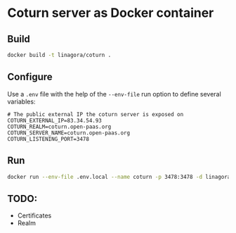 # Coturn server as Docker container

## Build

``` sh
docker build -t linagora/coturn .
```

## Configure

Use a `.env` file with the help of the `--env-file` run option to define several variables:

```
# The public external IP the coturn server is exposed on
COTURN_EXTERNAL_IP=83.34.54.93
COTURN_REALM=coturn.open-paas.org
COTURN_SERVER_NAME=coturn.open-paas.org
COTURN_LISTENING_PORT=3478
```

## Run

```sh
docker run --env-file .env.local --name coturn -p 3478:3478 -d linagora/coturn
```

## TODO:

- Certificates
- Realm


